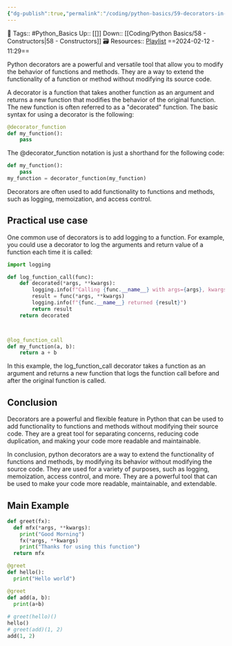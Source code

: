 ```yaml
---
{"dg-publish":true,"permalink":"/coding/python-basics/59-decorators-in-python/","dgPassFrontmatter":true,"noteIcon":"3","created":"2024-02-12T11:29:32.739+05:30","updated":"2024-02-12T11:34:12.281+05:30"}
---
```


🧶 Tags:: #Python_Basics 
Up:: [[]]
Down:: [[Coding/Python Basics/58 - Constructors\|58 - Constructors]]
🗃 Resources:: [Playlist](https://www.youtube.com/playlist?list=PLu0W_9lII9agwh1XjRt242xIpHhPT2llg)
==2024-02-12 - 11:29==

Python decorators are a powerful and versatile tool that allow you to modify the behavior of functions and methods. They are a way to extend the functionality of a function or method without modifying its source code.

A decorator is a function that takes another function as an argument and returns a new function that modifies the behavior of the original function. The new function is often referred to as a "decorated" function. The basic syntax for using a decorator is the following:
```python
@decorator_function
def my_function():
	pass
```

The @decorator_function notation is just a shorthand for the following code:
```python
def my_function():
	pass
my_function = decorator_function(my_function)
```

Decorators are often used to add functionality to functions and methods, such as logging, memoization, and access control.

## Practical use case
One common use of decorators is to add logging to a function. For example, you could use a decorator to log the arguments and return value of a function each time it is called:

```python
import logging

def log_function_call(func):
	def decorated(*args, **kwargs):
		logging.info(f"Calling {func.__name__} with args={args}, kwargs={kwargs}")
		result = func(*args, **kwargs)
		logging.info(f"{func.__name__} returned {result}")
		return result
	return decorated



@log_function_call
def my_function(a, b):
	return a + b
```

In this example, the log_function_call decorator takes a function as an argument and returns a new function that logs the function call before and after the original function is called.

## Conclusion
Decorators are a powerful and flexible feature in Python that can be used to add functionality to functions and methods without modifying their source code. They are a great tool for separating concerns, reducing code duplication, and making your code more readable and maintainable.

In conclusion, python decorators are a way to extend the functionality of functions and methods, by modifying its behavior without modifying the source code. They are used for a variety of purposes, such as logging, memoization, access control, and more. They are a powerful tool that can be used to make your code more readable, maintainable, and extendable.

## Main Example
```python
def greet(fx):
  def mfx(*args, **kwargs):
    print("Good Morning")
    fx(*args, **kwargs)
    print("Thanks for using this function")
  return mfx

@greet
def hello():
  print("Hello world")

@greet
def add(a, b):
  print(a+b)
  
# greet(hello)()
hello()
# greet(add)(1, 2)
add(1, 2)
```